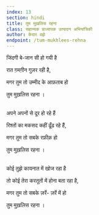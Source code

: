 ```yaml
---
index: 13
section: hindi
title: तुम मुख़लिस रहना
class: सहाय्यक प्राध्यापक उत्पादन अभियांत्रिकी
author: केदार वझे
endpoint: /tum-mukhlees-rehna
---
```


जिंदगी बे-जान सी हो गयी है

रात ग़मगी़न गुज़र रही है,

मगर तुम तो उम्मीद के आफ़ताब हो

तुम मुख़लिस रहना ।<br><br>

अपने अपनों से दूर हो रहे हैं

रिश्तों का‌ मकसद कहीं ढूँढ रहे हैं,

मगर तुम तो सबके रफ़ीक़ हो

तुम मुख़लिस रहना ।<br><br>

कोई तुझे कायनात में खोज रहा है

तो कोई तेरा करतूतों में होना बता रहा है,

मगर तुम तो सबके ज़र्रे‌- ज़र्रे‌ में हो

तुम मुख़लिस रहना ।<br><br>
